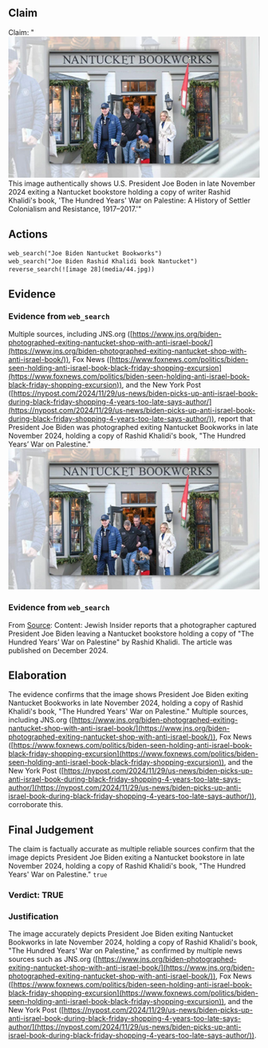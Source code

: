 ## Claim
Claim: "![image 28](media/44.jpg) This image authentically shows U.S. President Joe Boden in late November 2024 exiting a Nantucket bookstore holding a copy of writer Rashid Khalidi's book, 'The Hundred Years' War on Palestine: A History of Settler Colonialism and Resistance, 1917–2017.'"

## Actions
```
web_search("Joe Biden Nantucket Bookworks")
web_search("Joe Biden Rashid Khalidi book Nantucket")
reverse_search(![image 28](media/44.jpg))
```

## Evidence
### Evidence from `web_search`
Multiple sources, including JNS.org ([https://www.jns.org/biden-photographed-exiting-nantucket-shop-with-anti-israel-book/](https://www.jns.org/biden-photographed-exiting-nantucket-shop-with-anti-israel-book/)), Fox News ([https://www.foxnews.com/politics/biden-seen-holding-anti-israel-book-black-friday-shopping-excursion](https://www.foxnews.com/politics/biden-seen-holding-anti-israel-book-black-friday-shopping-excursion)), and the New York Post ([https://nypost.com/2024/11/29/us-news/biden-picks-up-anti-israel-book-during-black-friday-shopping-4-years-too-late-says-author/](https://nypost.com/2024/11/29/us-news/biden-picks-up-anti-israel-book-during-black-friday-shopping-4-years-too-late-says-author/)), report that President Joe Biden was photographed exiting Nantucket Bookworks in late November 2024, holding a copy of Rashid Khalidi's book, "The Hundred Years’ War on Palestine." ![image 28](media/44.jpg)

### Evidence from `web_search`
From [Source](https://jewishinsider.com/2024/12/joe-biden-the-hundred-years-war-on-palestine-rashid-khalidi/): 
Content: Jewish Insider reports that a photographer captured President Joe Biden leaving a Nantucket bookstore holding a copy of "The Hundred Years’ War on Palestine" by Rashid Khalidi. The article was published on December 2024.


## Elaboration
The evidence confirms that the image shows President Joe Biden exiting Nantucket Bookworks in late November 2024, holding a copy of Rashid Khalidi's book, "The Hundred Years' War on Palestine." Multiple sources, including JNS.org ([https://www.jns.org/biden-photographed-exiting-nantucket-shop-with-anti-israel-book/](https://www.jns.org/biden-photographed-exiting-nantucket-shop-with-anti-israel-book/)), Fox News ([https://www.foxnews.com/politics/biden-seen-holding-anti-israel-book-black-friday-shopping-excursion](https://www.foxnews.com/politics/biden-seen-holding-anti-israel-book-black-friday-shopping-excursion)), and the New York Post ([https://nypost.com/2024/11/29/us-news/biden-picks-up-anti-israel-book-during-black-friday-shopping-4-years-too-late-says-author/](https://nypost.com/2024/11/29/us-news/biden-picks-up-anti-israel-book-during-black-friday-shopping-4-years-too-late-says-author/)), corroborate this.


## Final Judgement
The claim is factually accurate as multiple reliable sources confirm that the image depicts President Joe Biden exiting a Nantucket bookstore in late November 2024, holding a copy of Rashid Khalidi's book, "The Hundred Years' War on Palestine." `true`

### Verdict: TRUE

### Justification
The image accurately depicts President Joe Biden exiting Nantucket Bookworks in late November 2024, holding a copy of Rashid Khalidi's book, "The Hundred Years' War on Palestine," as confirmed by multiple news sources such as JNS.org ([https://www.jns.org/biden-photographed-exiting-nantucket-shop-with-anti-israel-book/](https://www.jns.org/biden-photographed-exiting-nantucket-shop-with-anti-israel-book/)), Fox News ([https://www.foxnews.com/politics/biden-seen-holding-anti-israel-book-black-friday-shopping-excursion](https://www.foxnews.com/politics/biden-seen-holding-anti-israel-book-black-friday-shopping-excursion)), and the New York Post ([https://nypost.com/2024/11/29/us-news/biden-picks-up-anti-israel-book-during-black-friday-shopping-4-years-too-late-says-author/](https://nypost.com/2024/11/29/us-news/biden-picks-up-anti-israel-book-during-black-friday-shopping-4-years-too-late-says-author/)).
